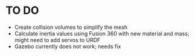 # TO DO

- Create collision volumes to simplify the mesh
- Calculate inertia values using Fusion 360 with new material and mass; might need to add servos to URDF
- Gazebo currently does not work; needs fix